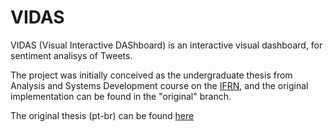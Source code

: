 # VIDAS

VIDAS (Visual Interactive DAShboard) is an interactive visual dashboard, for sentiment analisys of Tweets.

The project was initially conceived as the undergraduate thesis from Analysis and Systems Development course on the [IFRN](https://portal.ifrn.edu.br/),
and the original implementation can be found in the "original" branch.

The original thesis (pt-br) can be found [here](https://github.com/pedroven/tcc/files/8810066/pedro_beethoven_tcc.pdf)
